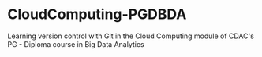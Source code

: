 # CloudComputing-PGDBDA
Learning version control with Git in the Cloud Computing module of CDAC's PG - Diploma course in Big Data Analytics
